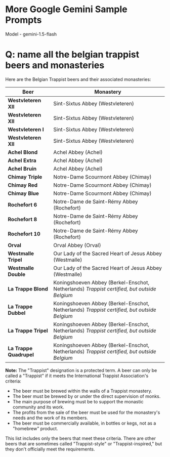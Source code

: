 # More Google Gemini Sample Prompts

Model - gemini-1.5-flash


# Q: name all the belgian trappist beers and monasteries


Here are the Belgian Trappist beers and their associated monasteries:

**Beer** | **Monastery**
------- | --------
**Westvleteren XII** | Sint-Sixtus Abbey (Westvleteren)
**Westvleteren XII** | Sint-Sixtus Abbey (Westvleteren)
**Westvleteren I** | Sint-Sixtus Abbey (Westvleteren)
**Westvleteren XII** | Sint-Sixtus Abbey (Westvleteren)
**Achel Blond** | Achel Abbey (Achel)
**Achel Extra** | Achel Abbey (Achel)
**Achel Bruin** | Achel Abbey (Achel)
**Chimay Triple** | Notre-Dame Scourmont Abbey (Chimay)
**Chimay Red** | Notre-Dame Scourmont Abbey (Chimay)
**Chimay Blue** | Notre-Dame Scourmont Abbey (Chimay)
**Rochefort 6** | Notre-Dame de Saint-Rémy Abbey (Rochefort)
**Rochefort 8** | Notre-Dame de Saint-Rémy Abbey (Rochefort)
**Rochefort 10** | Notre-Dame de Saint-Rémy Abbey (Rochefort)
**Orval** | Orval Abbey (Orval)
**Westmalle Tripel** | Our Lady of the Sacred Heart of Jesus Abbey (Westmalle)
**Westmalle Double** | Our Lady of the Sacred Heart of Jesus Abbey (Westmalle)
**La Trappe Blond** | Koningshoeven Abbey (Berkel-Enschot, Netherlands) *Trappist certified, but outside Belgium*
**La Trappe Dubbel** | Koningshoeven Abbey (Berkel-Enschot, Netherlands) *Trappist certified, but outside Belgium*
**La Trappe Tripel** | Koningshoeven Abbey (Berkel-Enschot, Netherlands) *Trappist certified, but outside Belgium*
**La Trappe Quadrupel** | Koningshoeven Abbey (Berkel-Enschot, Netherlands) *Trappist certified, but outside Belgium*

**Note:**  The "Trappist" designation is a protected term.  A beer can only be called a "Trappist" if it meets the International Trappist Association's criteria:
* The beer must be brewed within the walls of a Trappist monastery.
* The beer must be brewed by or under the direct supervision of monks.
* The main purpose of brewing must be to support the monastic community and its work.
* The profits from the sale of the beer must be used for the monastery's needs and the work of its members.
* The beer must be commercially available, in bottles or kegs, not as a "homebrew" product.

This list includes only the beers that meet these criteria. There are other beers that are sometimes called "Trappist-style" or "Trappist-inspired," but they don't officially meet the requirements.






